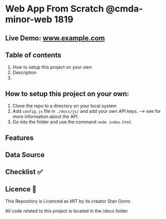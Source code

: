 # Web App From Scratch @cmda-minor-web 1819

<!-- Add a link to your live demo in Github Pages 🌐-->

## Live Demo: www.example.com

## Table of contents

1. How to setup this project on your own
2. Description
3.

<!-- Cloning this repo -->

## How to setup this project on your own:

1. Clone the repo to a directory on your local system
2. Add `config.js` file in `./docs/js/` and add your own API keys. --> see for more information about the API.
3. Go into the folder and use the command `node index.html`

<!-- ☝️ replace this description with a description of your own work -->

## Features

## Data Source

## Checklist ✅

## Licence 📜

This Repository is Licenced as MIT by its creator Stan Ooms

<!-- replace the code in the /docs folder with your own, so you can showcase your work with GitHub Pages 🌍 -->

All code related to this project is located in the /docs folder

<!-- Add a nice poster image here at the end of the week, showing off your shiny frontend 📸 -->

<!-- ...but how does one use this project? What are its features 🤔 -->

<!-- What external data source is featured in your project and what are its properties 🌠 -->

<!-- Maybe a checklist of done stuff and stuff still on your wishlist? ✅ -->

<!-- How about a license here? 📜 (or is it a licence?) 🤷 -->

